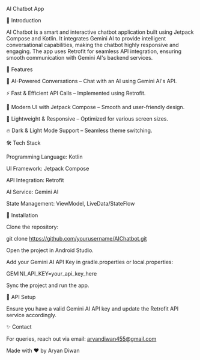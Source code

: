 AI Chatbot App



🚀 Introduction

AI Chatbot is a smart and interactive chatbot application built using Jetpack Compose and Kotlin. It integrates Gemini AI to provide intelligent conversational capabilities, making the chatbot highly responsive and engaging. The app uses Retrofit for seamless API integration, ensuring smooth communication with Gemini AI's backend services.

📌 Features

🤖 AI-Powered Conversations – Chat with an AI using Gemini AI's API.

⚡ Fast & Efficient API Calls – Implemented using Retrofit.

🎨 Modern UI with Jetpack Compose – Smooth and user-friendly design.

📱 Lightweight & Responsive – Optimized for various screen sizes.

🔥 Dark & Light Mode Support – Seamless theme switching.

🛠 Tech Stack

Programming Language: Kotlin

UI Framework: Jetpack Compose

API Integration: Retrofit

AI Service: Gemini AI

State Management: ViewModel, LiveData/StateFlow


🔧 Installation

Clone the repository:

git clone https://github.com/yourusername/AIChatbot.git

Open the project in Android Studio.

Add your Gemini AI API Key in gradle.properties or local.properties:

GEMINI_API_KEY=your_api_key_here

Sync the project and run the app.

🚀 API Setup

Ensure you have a valid Gemini AI API key and update the Retrofit API service accordingly.

✨ Contact

For queries, reach out via email: aryandiwan455@gmail.com

Made with ❤️ by Aryan Diwan

